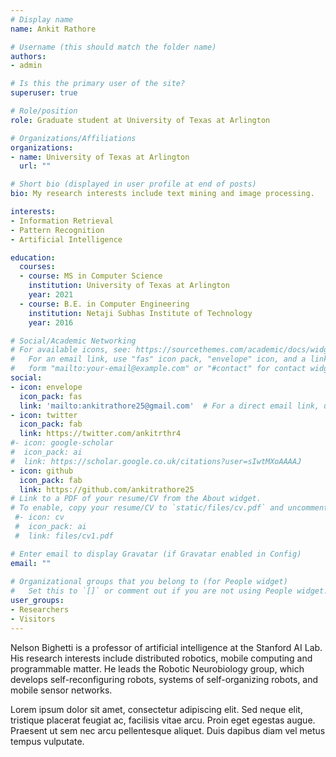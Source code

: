 ```yaml
---
# Display name
name: Ankit Rathore

# Username (this should match the folder name)
authors:
- admin

# Is this the primary user of the site?
superuser: true

# Role/position
role: Graduate student at University of Texas at Arlington

# Organizations/Affiliations
organizations:
- name: University of Texas at Arlington
  url: ""

# Short bio (displayed in user profile at end of posts)
bio: My research interests include text mining and image processing.

interests:
- Information Retrieval
- Pattern Recognition
- Artificial Intelligence

education:
  courses:
  - course: MS in Computer Science
    institution: University of Texas at Arlington
    year: 2021
  - course: B.E. in Computer Engineering
    institution: Netaji Subhas Institute of Technology
    year: 2016

# Social/Academic Networking
# For available icons, see: https://sourcethemes.com/academic/docs/widgets/#icons
#   For an email link, use "fas" icon pack, "envelope" icon, and a link in the
#   form "mailto:your-email@example.com" or "#contact" for contact widget.
social:
- icon: envelope
  icon_pack: fas
  link: 'mailto:ankitrathore25@gmail.com'  # For a direct email link, use "mailto:test@example.org".
- icon: twitter
  icon_pack: fab
  link: https://twitter.com/ankitrthr4
#- icon: google-scholar
#  icon_pack: ai
#  link: https://scholar.google.co.uk/citations?user=sIwtMXoAAAAJ
- icon: github
  icon_pack: fab
  link: https://github.com/ankitrathore25
# Link to a PDF of your resume/CV from the About widget.
# To enable, copy your resume/CV to `static/files/cv.pdf` and uncomment the lines below.  
 #- icon: cv
 #  icon_pack: ai
 #  link: files/cv1.pdf

# Enter email to display Gravatar (if Gravatar enabled in Config)
email: ""
  
# Organizational groups that you belong to (for People widget)
#   Set this to `[]` or comment out if you are not using People widget.  
user_groups:
- Researchers
- Visitors
---
```


Nelson Bighetti is a professor of artificial intelligence at the Stanford AI Lab. His research interests include distributed robotics, mobile computing and programmable matter. He leads the Robotic Neurobiology group, which develops self-reconfiguring robots, systems of self-organizing robots, and mobile sensor networks.

Lorem ipsum dolor sit amet, consectetur adipiscing elit. Sed neque elit, tristique placerat feugiat ac, facilisis vitae arcu. Proin eget egestas augue. Praesent ut sem nec arcu pellentesque aliquet. Duis dapibus diam vel metus tempus vulputate. 
